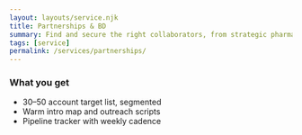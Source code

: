 ```yaml
---
layout: layouts/service.njk
title: Partnerships & BD
summary: Find and secure the right collaborators, from strategic pharma partners to biotech allies.
tags: [service]
permalink: /services/partnerships/
---
```


### What you get
- 30–50 account target list, segmented
- Warm intro map and outreach scripts
- Pipeline tracker with weekly cadence